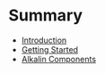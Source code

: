# Summary

* [Introduction](README.md)
* [Getting Started](getting_started/index.md)
* [Alkalin Components](components/index.md)
